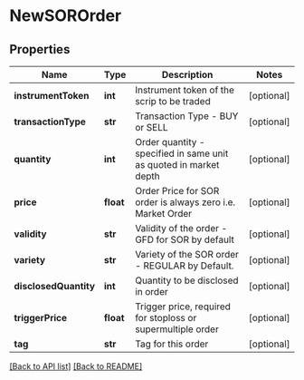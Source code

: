 # NewSOROrder

## Properties
Name | Type | Description | Notes
------------ | ------------- | ------------- | -------------
**instrumentToken** | **int** | Instrument token of the scrip to be traded | [optional] 
**transactionType** | **str** | Transaction Type - BUY or SELL | [optional] 
**quantity** | **int** | Order quantity - specified in same unit as quoted in market depth | [optional] 
**price** | **float** | Order Price for SOR order is always zero i.e. Market Order | [optional] 
**validity** | **str** | Validity of the order - GFD for SOR by default | [optional] 
**variety** | **str** | Variety of the SOR order - REGULAR by Default. | [optional] 
**disclosedQuantity** | **int** | Quantity to be disclosed in order | [optional] 
**triggerPrice** | **float** | Trigger price, required for stoploss or supermultiple order | [optional] 
**tag** | **str** | Tag for this order | [optional] 

[[Back to API list]](../README.md#documentation-for-api-endpoints) [[Back to README]](../README.md)



